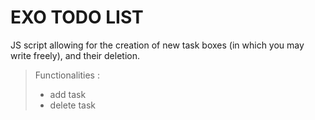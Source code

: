 # EXO TODO LIST

JS script allowing for the creation of new task boxes (in which you may write freely), and their deletion.

>Functionalities :
> - add task
> - delete task
